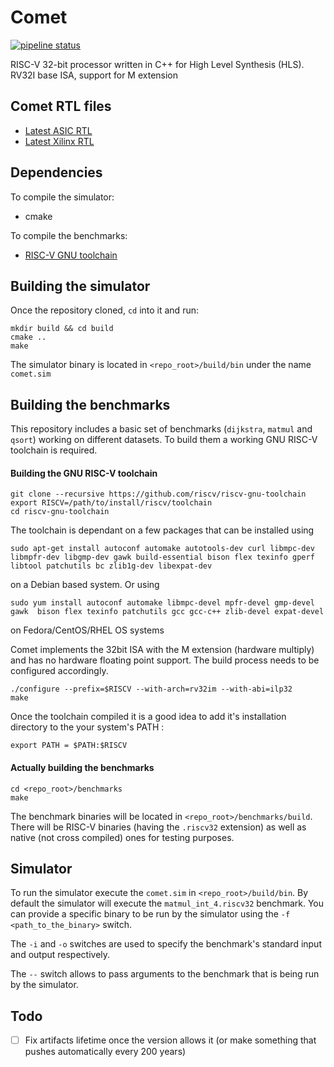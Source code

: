 # Comet

[![pipeline status](https://gitlab.inria.fr/srokicki/Comet/badges/rework/pipeline.svg)](https://gitlab.inria.fr/srokicki/Comet/commits/rework)


RISC-V 32-bit processor written in C++ for High Level Synthesis (HLS).
RV32I base ISA, support for M extension

## Comet RTL files

- [Latest ASIC RTL](https://gitlab.inria.fr/srokicki/comet/-/jobs/artifacts/rework/browse?job=catapult_ASIC)
- [Latest Xilinx RTL](https://gitlab.inria.fr/srokicki/comet/-/jobs/artifacts/rework/browse?job=catapult_Xilinx)

## Dependencies
To compile the simulator:
  - cmake

To compile the benchmarks:
  - [RISC-V GNU toolchain](https://github.com/riscv/riscv-tools)

## Building the simulator

Once the repository cloned, `cd` into it and run:

```
mkdir build && cd build
cmake ..
make
```

The simulator binary is located in `<repo_root>/build/bin` under the name `comet.sim`

## Building the benchmarks

This repository includes a basic set of benchmarks (`dijkstra`, `matmul` and `qsort`) working on different datasets.
To build them a working GNU RISC-V toolchain is required.

#### Building the GNU RISC-V toolchain

```
git clone --recursive https://github.com/riscv/riscv-gnu-toolchain
export RISCV=/path/to/install/riscv/toolchain
cd riscv-gnu-toolchain
```

The toolchain is dependant on a few packages that can be installed using

```
sudo apt-get install autoconf automake autotools-dev curl libmpc-dev libmpfr-dev libgmp-dev gawk build-essential bison flex texinfo gperf libtool patchutils bc zlib1g-dev libexpat-dev
```
on a Debian based system.
Or using
```
sudo yum install autoconf automake libmpc-devel mpfr-devel gmp-devel gawk  bison flex texinfo patchutils gcc gcc-c++ zlib-devel expat-devel
```
on Fedora/CentOS/RHEL OS systems

Comet implements the 32bit ISA with the M extension (hardware multiply) and has no hardware floating point support.
The build process needs to be configured accordingly.

```
./configure --prefix=$RISCV --with-arch=rv32im --with-abi=ilp32
make
```

Once the toolchain compiled it is a good idea to add it's installation directory to the your system's PATH :
```
export PATH = $PATH:$RISCV
```

#### Actually building the benchmarks

```
cd <repo_root>/benchmarks
make
```
The benchmark binaries will be located in `<repo_root>/benchmarks/build`.
There will be RISC-V binaries (having the `.riscv32` extension) as well as native (not cross compiled) ones for testing purposes.

## Simulator
To run the simulator execute the `comet.sim` in `<repo_root>/build/bin`.
By default the simulator will execute the `matmul_int_4.riscv32` benchmark. You can provide a specific binary to be run by the simulator using the `-f <path_to_the_binary>` switch.

The `-i` and `-o` switches are used to specify the benchmark's standard input and output respectively.

The `--` switch allows to pass arguments to the benchmark that is being run by the simulator.


## Todo

- [ ] Fix artifacts lifetime once the version allows it (or make something that pushes automatically every 200 years)
